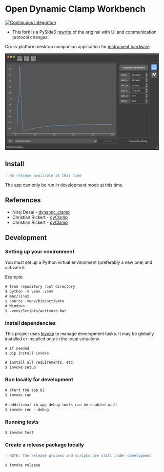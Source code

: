 # Open Dynamic Clamp Workbench

[![Continuous Integration](https://github.com/leocov-dev/open-dynamic-clamp-workbench/actions/workflows/ci.yaml/badge.svg)](https://github.com/leocov-dev/open-dynamic-clamp-workbench/actions/workflows/ci.yaml)

- This fork is a PySide6 [rewrite](https://github.com/christianrickert/pyClamp) of the original with UI and communication protocol changes.  

Cross-platform desktop companion application
for [instrument hardware](https://github.com/leocov-dev/open-dynamic-clamp-firmware).

![GUI example image](.github/img/workbench_gui.png)

## Install

```diff
! No release available at this time
```

The app can only be run in [development mode](#development) at this time.

## References

- Niraj Desai - [dynamic_clamp](https://github.com/nsdesai/dynamic_clamp)
- Christian Rickert - [dyClamp](https://github.com/christianrickert/dyClamp/)
- Christian Rickert - [pyClamp](https://github.com/christianrickert/pyClamp)

## Development

### Setting up your environment

You must set up a Python virtual environment (preferably a new one) and activate it.

Example:

```shell
# from repository root directory
$ python -m venv .venv
# mac/linux
$ source .venv/bin/activate
# Windows
$ .venv/Scripts/activate.bat
```

### Install dependencies

This project uses [Invoke](https://www.pyinvoke.org/) to manage development tasks.
It may be globally installed or installed only in the local virtualenv.

```shell
# if needed
$ pip install invoke
```

```shell
# install all requirements, etc.
$ invoke setup
```

### Run locally for development

```shell
# start the app UI
$ invoke run

# additional in-app debug tools can be enabled with
$ invoke run --debug
```

### Running tests

```shell
$ invoke test
```

### Create a release package locally

```diff
! NOTE: The release process and scripts are still under development
```

```shell
$ invoke release
```